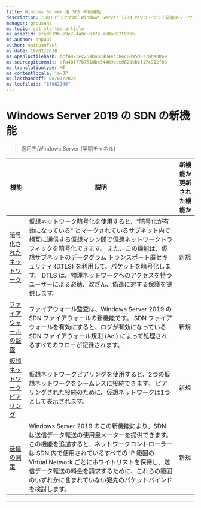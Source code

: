 ```yaml
---
title: Windows Server 用 SDN の新機能
description: このトピックでは、Windows Server 1709 のソフトウェア定義ネットワークの新機能について説明します。
manager: grcusanz
ms.topic: get-started-article
ms.assetid: efad919b-e9e7-4a0c-b373-e68a092f93b5
ms.author: anpaul
author: AnirbanPaul
ms.date: 10/02/2018
ms.openlocfilehash: bcf4923ec25aba66484ec384c8895d877aba0069
ms.sourcegitcommit: dfa48f77b751dbc34409aced628eb2f17c912f08
ms.translationtype: MT
ms.contentlocale: ja-JP
ms.lasthandoff: 08/07/2020
ms.locfileid: "87962146"
---
```

# <a name="whats-new-in-sdn-for-windows-server-2019"></a>Windows Server 2019 の SDN の新機能

>適用先:Windows Server (半期チャネル)


|                         **機能**                          |                                                                                                                                                                                         **説明**                                                                                                                                                                                         | **新機能か更新された機能か** |
|--------------------------------------------------------------|-------------------------------------------------------------------------------------------------------------------------------------------------------------------------------------------------------------------------------------------------------------------------------------------------------------------------------------------------------------------------------------------------|-----------------|
| [暗号化されたネットワーク](vnet-encryption/sdn-vnet-encryption.md) | 仮想ネットワーク暗号化を使用すると、"暗号化が有効になっている" とマークされているサブネット内で相互に通信する仮想マシン間で仮想ネットワークトラフィックを暗号化できます。 また、この機能は、仮想サブネットのデータグラム トランスポート層セキュリティ (DTLS) を利用して、パケットを暗号化します。 DTLS は、物理ネットワークへのアクセスを持つユーザーによる盗聴、改ざん、偽造に対する保護を提供します。 |       新規       |
|    [ファイアウォールの監査](security/sdn-firewall-auditing.md)    |                                                                                            ファイアウォール監査は、Windows Server 2019 の SDN ファイアウォールの新機能です。 SDN ファイアウォールを有効にすると、ログが有効になっている SDN ファイアウォール規則 (Acl) によって処理されるすべてのフローが記録されます。                                                                                            |       新規       |
| [仮想ネットワーク ピアリング](vnet-peering/sdn-vnet-peering.md)  |                                                                                                                      仮想ネットワークピアリングを使用すると、2つの仮想ネットワークをシームレスに接続できます。 ピアリングされた接続のために、仮想ネットワークは1つとして表示されます。                                                                                                                      |       新規       |
|           [送信の測定](manage/sdn-egress.md)            |                  Windows Server 2019 のこの新機能により、SDN は送信データ転送の使用量メーターを提供できます。 この機能を追加すると、ネットワークコントローラーは SDN 内で使用されているすべての IP 範囲の Virtual Network ごとにホワイトリストを保持し、送信データ転送の料金を請求するために、これらの範囲のいずれかに含まれていない宛先のパケットバインドを検討します。                   |       新規       |

---



